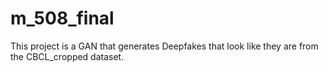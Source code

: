 # m_508_final
This project is a GAN that generates Deepfakes that look like they are from the CBCL_cropped dataset.
